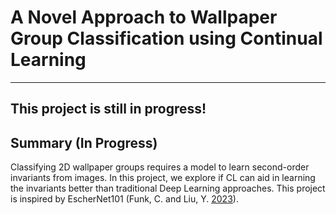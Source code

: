 # A Novel Approach to Wallpaper Group Classification using Continual Learning
---

This project is still in progress!
---
## Summary (In Progress)
Classifying 2D wallpaper groups requires a model to learn second-order invariants from images. In this project, we explore if CL can aid in learning the invariants better than traditional Deep Learning approaches. This project is inspired by EscherNet101 (Funk, C. and Liu, Y. [2023](https://doi.org/10.48550/arXiv.2303.04208)). 
